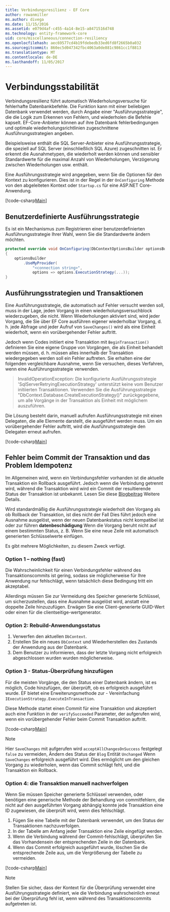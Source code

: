 ```yaml
---
title: Verbindungsresilienz - EF Core
author: rowanmiller
ms.author: divega
ms.date: 11/15/2016
ms.assetid: e079d4af-c455-4a14-8e15-a8471516d748
ms.technology: entity-framework-core
uid: core/miscellaneous/connection-resiliency
ms.openlocfilehash: aec69577cd4b19fdebedb33ed6fd8f2665b0a032
ms.sourcegitcommit: 860ec5d047342fbc4063a0de881c9861cc1f8813
ms.translationtype: MT
ms.contentlocale: de-DE
ms.lasthandoff: 11/05/2017
---
```

# <a name="connection-resiliency"></a>Verbindungsstabilität

Verbindungsresilienz führt automatisch Wiederholungsversuche für fehlerhafte Datenbankbefehle. Die Funktion kann mit einer beliebigen Datenbank verwendet werden, durch Angabe einer "Ausführungsstrategie", die die Logik zum Erkennen von Fehlern, und wiederholen die Befehle kapselt. EF-Core-Anbieter können auf ihre Datenbank fehlerbedingungen und optimale wiederholungsrichtlinien zugeschnittene Ausführungsstrategien angeben.

Beispielsweise enthält die SQL Server-Anbieter eine Ausführungsstrategie, die speziell auf SQL Server (einschließlich SQL Azure) zugeschnitten ist. Er erkennt die Ausnahmetypen, die wiederholt werden können und sensibler Standardwerte für die maximal Anzahl von Wiederholungen, Verzögerung zwischen Wiederholungen usw. enthält.

Eine Ausführungsstrategie wird angegeben, wenn Sie die Optionen für den Kontext zu konfigurieren. Dies ist in der Regel in der `OnConfiguring` Methode von den abgeleiteten Kontext oder `Startup.cs` für eine ASP.NET Core-Anwendung.

[!code-csharp[Main](../../../samples/core/Miscellaneous/ConnectionResiliency/Program.cs#OnConfiguring)]

## <a name="custom-execution-strategy"></a>Benutzerdefinierte Ausführungsstrategie

Es ist ein Mechanismus zum Registrieren einer benutzerdefinierten Ausführungsstrategie Ihrer Wahl, wenn Sie die Standardwerte ändern möchten.

``` csharp
protected override void OnConfiguring(DbContextOptionsBuilder optionsBuilder)
{
    optionsBuilder
        .UseMyProvider(
            "<connection string>",
            options => options.ExecutionStrategy(...));
}
```

## <a name="execution-strategies-and-transactions"></a>Ausführungsstrategien und Transaktionen

Eine Ausführungsstrategie, die automatisch auf Fehler versucht werden soll, muss in der Lage, jeden Vorgang in einen wiederholungsversuchblock wiederzugeben, die nicht. Wenn Wiederholungen aktiviert sind, wird jeder Vorgang, die Sie über EF Core ausführen eigener wiederholbar Vorgang, d. h. jede Abfrage und jeder Aufruf von `SaveChanges()` wird als eine Einheit wiederholt, wenn ein vorübergehender Fehler auftritt.

Jedoch wenn Codes initiiert eine Transaktion mit `BeginTransaction()` definieren Sie eine eigene Gruppe von Vorgängen, die als Einheit behandelt werden müssen, d. h. müssen alles innerhalb der Transaktion wiedergegeben werden soll ein Fehler auftreten. Sie erhalten eine der folgenden vergleichbare Ausnahme, wenn Sie versuchen, dieses Verfahren, wenn eine Ausführungsstrategie verwenden.

> InvalidOperationException: Die konfigurierte Ausführungsstrategie 'SqlServerRetryingExecutionStrategy' unterstützt keine vom Benutzer initiierten Transaktionen. Verwenden Sie die Ausführungsstrategie "DbContext.Database.CreateExecutionStrategy()" zurückgegebene, um alle Vorgänge in der Transaktion als Einheit mit möglichem auszuführen.

Die Lösung besteht darin, manuell aufrufen Ausführungsstrategie mit einen Delegaten, die alle Elemente darstellt, die ausgeführt werden muss. Um ein vorübergehender Fehler auftritt, wird die Ausführungsstrategie den Delegaten erneut aufrufen.

[!code-csharp[Main](../../../samples/core/Miscellaneous/ConnectionResiliency/Program.cs#ManualTransaction)]

## <a name="transaction-commit-failure-and-the-idempotency-issue"></a>Fehler beim Commit der Transaktion und das Problem Idempotenz

Im Allgemeinen wird, wenn ein Verbindungsfehler vorhanden ist die aktuelle Transaktion ein Rollback ausgeführt. Jedoch wenn die Verbindung getrennt wird, während die Transaktion wird wird ein Commit der resultierende Status der Transaktion ist unbekannt. Lesen Sie diese [Blogbeitrag](http://blogs.msdn.com/b/adonet/archive/2013/03/11/sql-database-connectivity-and-the-idempotency-issue.aspx) Weitere Details.

Wird standardmäßig die Ausführungsstrategie wiederholt den Vorgang als ob Rollback der Transaktion, ist dies nicht der Fall Dies führt jedoch eine Ausnahme ausgelöst, wenn der neuen Datenbankstatus nicht kompatibel ist oder zur führen **datenbeschädigung** Wenn die Vorgang beruht nicht auf einem bestimmten Status, z. B. Wenn Sie eine neue Zeile mit automatisch generierten Schlüsselwerte einfügen.

Es gibt mehrere Möglichkeiten, zu diesem Zweck verfügt.

### <a name="option-1---do-almost-nothing"></a>Option 1 – nothing (fast)

Die Wahrscheinlichkeit für einen Verbindungsfehler während des Transaktionscommits ist gering, sodass sie möglicherweise für Ihre Anwendung nur fehlschlägt, wenn tatsächlich diese Bedingung tritt ein akzeptabel.

Allerdings müssen Sie zur Vermeidung des Speicher generierte Schlüssel, um sicherzustellen, dass eine Ausnahme ausgelöst wird, anstatt eine doppelte Zeile hinzuzufügen. Erwägen Sie eine Client-generierte GUID-Wert oder einen für die clientseitige-wertgenerator.

### <a name="option-2---rebuild-application-state"></a>Option 2: Rebuild-Anwendungsstatus

1. Verwerfen den aktuellen `DbContext`.
2. Erstellen Sie ein neues `DbContext` und Wiederherstellen des Zustands der Anwendung aus der Datenbank.
3. Dem Benutzer zu informieren, dass der letzte Vorgang nicht erfolgreich abgeschlossen wurden wurden möglicherweise.

### <a name="option-3---add-state-verification"></a>Option 3 - Status-Überprüfung hinzufügen

Für die meisten Vorgänge, die den Status einer Datenbank ändern, ist es möglich, Code hinzufügen, der überprüft, ob es erfolgreich ausgeführt wurde. EF bietet eine Erweiterungsmethode zur - Vereinfachung `IExecutionStrategy.ExecuteInTransaction`.

Diese Methode startet einen Commit für eine Transaktion und akzeptiert auch eine Funktion in der `verifySucceeded` Parameter, der aufgerufen wird, wenn ein vorübergehender Fehler beim Commit Transaktion auftritt.

[!code-csharp[Main](../../../samples/core/Miscellaneous/ConnectionResiliency/Program.cs#Verification)]

> [!NOTE]
> Hier `SaveChanges` mit aufgerufen wird `acceptAllChangesOnSuccess` festgelegt `false` zu vermeiden, Ändern des Status der `Blog` Entität `Unchanged` Wenn `SaveChanges` erfolgreich ausgeführt wird. Dies ermöglicht um den gleichen Vorgang zu wiederholen, wenn das Commit schlägt fehl, und die Transaktion ein Rollback.

### <a name="option-4---manually-track-the-transaction"></a>Option 4: die Transaktion manuell nachverfolgen

Wenn Sie müssen Speicher generierte Schlüssel verwenden, oder benötigen eine generische Methode der Behandlung von commitfehlern, die nicht auf den ausgeführten Vorgang abhängig konnte jede Transaktion eine ID zugewiesen, die überprüft wird, wenn dies fehlschlägt.

1. Fügen Sie eine Tabelle mit der Datenbank verwendet, um den Status der Transaktionen nachzuverfolgen.
2. In der Tabelle am Anfang jeder Transaktion eine Zeile eingefügt werden.
3. Wenn die Verbindung während der Commit-fehlschlägt, überprüfen Sie das Vorhandensein der entsprechenden Zeile in der Datenbank.
4. Wenn das Commit erfolgreich ausgeführt wurde, löschen Sie die entsprechende Zeile aus, um die Vergrößerung der Tabelle zu vermeiden.

[!code-csharp[Main](../../../samples/core/Miscellaneous/ConnectionResiliency/Program.cs#Tracking)]

> [!NOTE]
> Stellen Sie sicher, dass der Kontext für die Überprüfung verwendet eine Ausführungsstrategie definiert, wie die Verbindung wahrscheinlich erneut bei der Überprüfung fehl ist, wenn während des Transaktionscommits aufgetreten ist.
